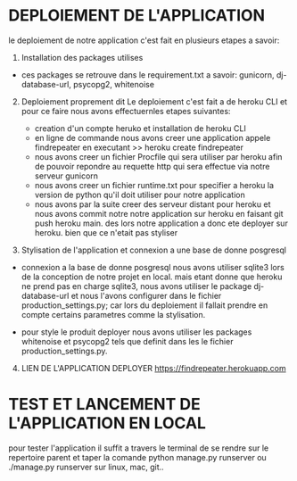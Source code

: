 # DEPLOIEMENT DE L'APPLICATION

le deploiement de notre application c'est fait en plusieurs etapes a savoir:

1. Installation des packages utilises
 - ces packages se retrouve dans le requirement.txt a savoir: gunicorn, 
 dj-database-url, psycopg2, whitenoise

2. Deploiement proprement dit
    Le deploiement c'est fait a de heroku CLI et pour ce faire nous avons effectuernles etapes suivantes:
    - creation d'un compte heruko et installation de heroku CLI
    - en ligne de commande nous avons creer une application appele findrepeater en executant >> heroku create findrepeater
    - nous avons creer un fichier Procfile qui sera utiliser par heroku afin de pouvoir repondre au requette http qui sera effectue via notre serveur gunicorn
    - nous avons creer un fichier runtime.txt pour specifier a heroku la version de python qu'il doit utiliser pour notre application
    - nous avons par la suite creer des serveur distant pour heroku
    et nous avons commit notre notre application sur heroku en faisant git push heroku main. des lors notre application a donc ete deployer sur heroku. bien que ce n'etait pas styliser

 3. Stylisation de l'application et connexion a une base de donne posgresql

   - connexion a la base de donne posgresql
   nous avons utiliser sqlite3 lors de la conception de notre projet en local. mais etant donne que heroku ne prend pas en charge sqlite3, nous avons utiliser le package dj-database-url et nous l'avons configurer dans le fichier production_settings.py; car lors du deploiement il fallait prendre en compte certains parametres comme la stylisation.

   - pour style le produit deployer nous avons utiliser les packages
   whitenoise et psycopg2 tels que definit dans les le fichier production_settings.py.

4. LIEN DE L'APPLICATION DEPLOYER
    https://findrepeater.herokuapp.com


 # TEST ET LANCEMENT DE L'APPLICATION EN LOCAL
 pour tester l'application il suffit a travers le terminal de se rendre sur le repertoire parent et taper la comande python manage.py runserver ou ./manage.py runserver sur linux, mac, git..